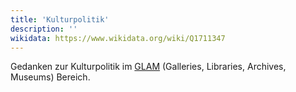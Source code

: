 ```yaml
---
title: 'Kulturpolitik'
description: ''
wikidata: https://www.wikidata.org/wiki/Q1711347
---
```


Gedanken zur Kulturpolitik im [GLAM](https://de.wikipedia.org/wiki/GLAM) (Galleries, Libraries, Archives, Museums) Bereich.
